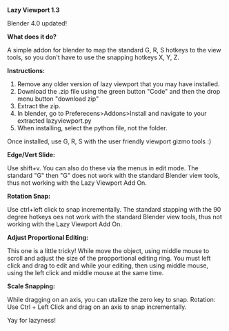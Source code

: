 **Lazy Viewport 1.3**

Blender 4.0 updated!

**What does it do?**

A simple addon for blender to map the standard G, R, S hotkeys to the view tools, so you don't have to use the snapping hotkeys X, Y, Z. 

**Instructions:**
1. Remove any older version of lazy viewport that you may have installed. 
2. Download the .zip file using the green button "Code" and then the drop menu button "download zip"
3. Extract the zip.
4. In blender, go to Preferecens>Addons>Install and navigate to your extracted lazyviewport.py 
5. When installing, select the python file, not the folder. 

Once installed, use G, R, S with the user friendly viewport gizmo tools :) 

**Edge/Vert Slide:**

Use shift+v. You can also do these via the menus in edit mode. 
The standard "G" then "G" does not work with the standard Blender view tools, thus not working with the Lazy Viewport Add On. 

**Rotation Snap:**

Use ctrl+left click to snap incrementally. 
The standard stapping with the 90 degree hotkeys oes not work with the standard Blender view tools, thus not working with the Lazy Viewport Add On. 

**Adjust Proportional Editing:**

This one is a little tricky! While move the object, using middle mouse to scroll and adjust the size of the propportional editing ring. You must left click and drag to edit and while your editing, then using middle mouse, using the left click and middle mouse at the same time. 

**Scale Snapping:**

While dragging on an axis, you can utalize the zero key to snap. 
Rotation: Use Ctrl + Left Click and drag on an axis to snap incrementally. 

Yay for lazyness!  
